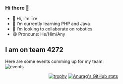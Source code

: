 ### Hi there 👋
- 👋 Hi, I’m Tre
- 🌱 I’m currently learning PHP and Java
- 💞️ I’m looking to collaborate on robotics
- 😄 Pronouns: He/Him/Any

## I am on team 4272
Here are some events comming up for my team: <br>
![events](https://thebluealliance-embed.herokuapp.com/?font=Arial&num=4272&color=808080&github=true)

<div align="center">
  
[![trophy](https://github-profile-trophy.vercel.app/?username=TreSchool&theme=onedark)](https://github.com/ryo-ma/github-profile-trophy)
  [![Anurag's GitHub stats](https://github-readme-stats.vercel.app/api?username=TreSchool&show_icons=true&theme=dark)](https://github.com/anuraghazra/github-readme-stats)

</div>

<!---
- 📫 How to reach me: [Discord](https://www.discord.com/users/267139558125076480)
- 👀 I’m interested in ...
--->
